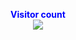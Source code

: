<p align="center"> 
  <b style="color: blue;  ">Visitor count</b>
  <br>
  <a style="" href="https://github.com/pratikw007">
  <img src="https://profile-counter.glitch.me/pratikw007/count.svg" />
  </a>
</p>
